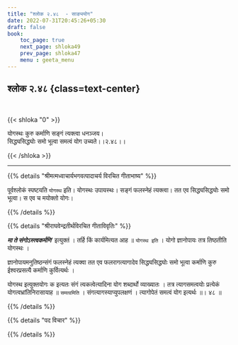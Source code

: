 ```yaml
---
title: "श्लोक २.४८  - साङ्ययोग"
date: 2022-07-31T20:45:26+05:30
draft: false
book:
    toc_page: true
    next_page: shloka49
    prev_page: shloka47
    menu : geeta_menu
---
```




## श्लोक २.४८ {class=text-center}

<br/>

{{< shloka  "0"  >}}

योगस्थः कुरु कर्माणि सङ्गं त्यक्त्वा धनञ्जय।  
सिद्ध्यसिद्ध्योः समो भूत्वा समत्वं योग उच्यते।।२.४८।।

{{< /shloka >}}

---


{{% details "श्रीमत्मध्वाचार्यभगवत्पादाचर्य विरचित  गीताभाष्य" %}}

पूर्वश्लोकं स्पष्टयति `योगस्थ` इति। योगस्थः उपायस्थः। सङ्गं फलस्नेहं त्यक्त्वा। तत एव सिद्ध्यसिद्ध्योः समो भूत्वा। स एव च मयोक्तो योगः।

{{% /details %}}



{{% details "श्रीराघवेन्द्रतीर्थविरचित गीताविवृतिः" %}}

***मा ते संगोऽस्त्वकर्मणि***’ इत्युक्तं । तर्हि किं कार्यमित्यत
आह ॥ `योगस्थ इति` । योगो ज्ञानोपायः तत्र तिष्ठतीति योगस्थः ।

ज्ञानोपायमनुतिष्ठन्संगं फलस्नेहं त्यक्वा तत एव फलरागत्यागादेव
सिद्ध्यसिद्ध्योः समो भूत्वा कर्माणि कुरु ईश्वरप्रसत्यै कर्माणि कुर्वित्यर्थः ।  

योगस्थ इत्युक्तयोगः क इत्यतः संगं त्यकत्वेत्यादिना योग शब्दार्थो व्याख्यातः । 
तत्र त्यागसमत्वयोः प्रत्येकं योगत्वभ्रांतिनिरासायाह ॥ `समत्वमिति` ।
संगत्यागस्याप्युपलक्षणं । त्यागोपेतं समत्वं योग इत्यर्थः ॥। ४८ ॥

{{% /details %}}



{{% details "पद विचार" %}}


{{% /details %}}
